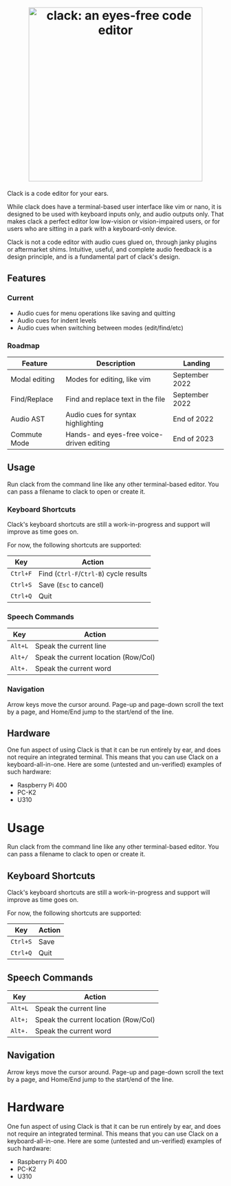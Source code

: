 <h1 align=center><img width="404" alt="clack: an eyes-free code editor" src="https://user-images.githubusercontent.com/693511/173597139-8a39b6ec-91e2-40eb-8991-b47e12c43a32.png"></h1>

Clack is a code editor for your ears.

While clack does have a terminal-based user interface like vim or nano, it is designed to be used with keyboard inputs only, and audio outputs only. That makes clack a perfect editor low low-vision or vision-impaired users, or for users who are sitting in a park with a keyboard-only device.

Clack is not a code editor with audio cues glued on, through janky plugins or aftermarket shims. Intuitive, useful, and complete audio feedback is a design principle, and is a fundamental part of clack's design.

## Features

### Current

-   Audio cues for menu operations like saving and quitting
-   Audio cues for indent levels
-   Audio cues when switching between modes (edit/find/etc)

### Roadmap

| Feature       | Description                               | Landing        |
| ------------- | ----------------------------------------- | -------------- |
| Modal editing | Modes for editing, like vim               | September 2022 |
| Find/Replace  | Find and replace text in the file         | September 2022 |
| Audio AST     | Audio cues for syntax highlighting        | End of 2022    |
| Commute Mode  | Hands- and eyes-free voice-driven editing | End of 2023    |

## Usage

Run clack from the command line like any other terminal-based editor. You can pass a filename to clack to open or create it.

### Keyboard Shortcuts

Clack's keyboard shortcuts are still a work-in-progress and support will improve as time goes on.

For now, the following shortcuts are supported:

| Key      | Action                                 |
| -------- | -------------------------------------- |
| `Ctrl+F` | Find (`Ctrl-F`/`Ctrl-B`) cycle results |
| `Ctrl+S` | Save (`Esc` to cancel)                 |
| `Ctrl+Q` | Quit                                   |

### Speech Commands

| Key     | Action                               |
| ------- | ------------------------------------ |
| `Alt+L` | Speak the current line               |
| `Alt+/` | Speak the current location (Row/Col) |
| `Alt+.` | Speak the current word               |

### Navigation

Arrow keys move the cursor around. Page-up and page-down scroll the text by a page, and Home/End jump to the start/end of the line.

## Hardware

One fun aspect of using Clack is that it can be run entirely by ear, and does not require an integrated terminal. This means that you can use Clack on a keyboard-all-in-one. Here are some (untested and un-verified) examples of such hardware:

-   Raspberry Pi 400
-   PC-K2
-   U310

# Usage

Run clack from the command line like any other terminal-based editor. You can pass a filename to clack to open or create it.

## Keyboard Shortcuts

Clack's keyboard shortcuts are still a work-in-progress and support will improve as time goes on.

For now, the following shortcuts are supported:

| Key      | Action |
| -------- | ------ |
| `Ctrl+S` | Save   |
| `Ctrl+Q` | Quit   |

## Speech Commands

| Key     | Action                               |
| ------- | ------------------------------------ |
| `Alt+L` | Speak the current line               |
| `Alt+;` | Speak the current location (Row/Col) |
| `Alt+.` | Speak the current word               |

## Navigation

Arrow keys move the cursor around. Page-up and page-down scroll the text by a page, and Home/End jump to the start/end of the line.

# Hardware

One fun aspect of using Clack is that it can be run entirely by ear, and does not require an integrated terminal. This means that you can use Clack on a keyboard-all-in-one. Here are some (untested and un-verified) examples of such hardware:

-   Raspberry Pi 400
-   PC-K2
-   U310

